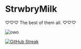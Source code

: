 # StrwbryMilk
 ♡♡♡ The best of them all. ♡♡♡

![owo](https://github-readme-stats.vercel.app/api?username=StrwbryMilk&show_icons=true&bg_color=1e1e2e&text_color=cdd6f4&icon_color=cba6f7&title_color=94e2d5)

[![GitHub Streak](https://streak-stats.demolab.com?user=StrwbryMilk&theme=catppuccin-mocha&date_format=M%20j%5B%2C%20Y%5D&mode=weekly)](https://git.io/streak-stats)
